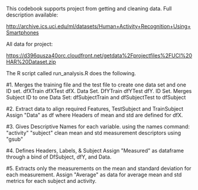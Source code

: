 This codebook supports project from getting and cleaning data.
Full description available: 

http://archive.ics.uci.edu/ml/datasets/Human+Activity+Recognition+Using+Smartphones

All data for project: 

https://d396qusza40orc.cloudfront.net/getdata%2Fprojectfiles%2FUCI%20HAR%20Dataset.zip

The R script called run_analysis.R does the following.

#1. Merges the training file and the test file to create one data set and one ID set.
dfXTrain
dfXTest
dfX. Data Set.
DfYTrain
dfYTest
dfY. ID Set.
Merges Subject ID to one Data Set: dfSubjectTrain and dfSubjectTest to dfSubject

#2. Extract data to align required Features, TestSubject and TrainSubject
Assign "Data" as df where Headers of mean and std are defined for dfX.


#3. Gives Descriptive Names for each variable.
using the names command:
"activity"
"subject"
clean mean and std measurement descriptors using "gsub"

#4. Defines Headers, Labels, & Subject 
Assign "Measured" as dataframe through a bind of DfSubject, dfY, and Data. 

#5. Extracts only the measurements on the mean and standard deviation for each measurement.
Assign "Average" as data for average mean and std metrics for each subject and activity.

